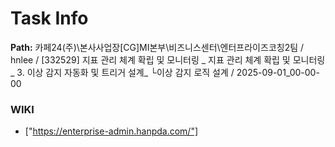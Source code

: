 # Task Info

**Path:** 카페24(주)\본사사업장\[CG]MI본부\비즈니스센터\엔터프라이즈코칭2팀 / hnlee / [332529] 지표 관리 체계 확립 및 모니터링 _ 지표 관리 체계 확립 및 모니터링_ 3. 이상 감지 자동화 및 트리거 설계_ └이상 감지 로직 설계 / 2025-09-01_00-00-00

### WIKI
- ["https://enterprise-admin.hanpda.com/"]

